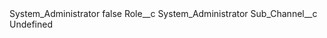 <?xml version="1.0" encoding="UTF-8"?>
<CustomMetadata xmlns="http://soap.sforce.com/2006/04/metadata" xmlns:xsi="http://www.w3.org/2001/XMLSchema-instance" xmlns:xsd="http://www.w3.org/2001/XMLSchema">
    <label>System_Administrator</label>
    <protected>false</protected>
    <values>
        <field>Role__c</field>
        <value xsi:type="xsd:string">System_Administrator</value>
    </values>
    <values>
        <field>Sub_Channel__c</field>
        <value xsi:type="xsd:string">Undefined</value>
    </values>
</CustomMetadata>
